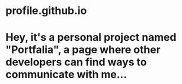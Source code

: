 # profile.github.io
# Hey, it's a personal project named "Portfalia", a page where other developers can find ways to communicate with me...
